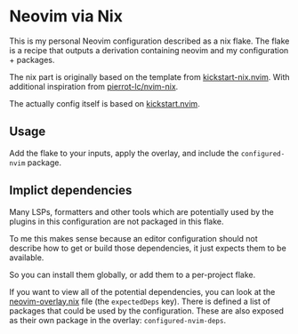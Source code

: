# Neovim via Nix

This is my personal Neovim configuration described as a nix flake. The flake is a recipe that outputs a derivation containing neovim and my configuration + packages. 

The nix part is originally based on the template from [kickstart-nix.nvim](https://github.com/nix-community/kickstart-nix.nvim). With additional inspiration from [pierrot-lc/nvim-nix](https://github.com/pierrot-lc/nvim-nix).

The actually config itself is based on [kickstart.nvim](https://github.com/nvim-lua/kickstart.nvim).

## Usage

Add the flake to your inputs, apply the overlay, and include the `configured-nvim` package.


## Implict dependencies

Many LSPs, formatters and other tools which are potentially used by the plugins in this configuration are not packaged in this flake.

To me this makes sense because an editor configuration should not describe how to get or build those dependencies, it just expects them to be available.

So you can install them globally, or add them to a per-project flake.

If you want to view all of the potential dependencies, you can look at the [neovim-overlay.nix](./nix/neovim-overlay.nix) file (the `expectedDeps` key). There is defined a list of packages that could be used by the configuration. These are also exposed as their own package in the overlay: `configured-nvim-deps`.
